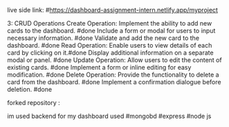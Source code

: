 live side link: #https://dashboard-assignment-intern.netlify.app/myproject

3: CRUD Operations
Create Operation:
Implement the ability to add new cards to the dashboard. #done
Include a form or modal for users to input necessary information. #done
Validate and add the new card to the dashboard. #done
Read Operation:
Enable users to view details of each card by clicking on it.#done
Display additional information on a separate modal or panel. #done
Update Operation:
Allow users to edit the content of existing cards. #done
Implement a form or inline editing for easy modification. #done
Delete Operation:
Provide the functionality to delete a card from the dashboard. #done
Implement a confirmation dialogue before deletion. #done

forked repository :

im used backend for my dashboard used #mongobd #express #node js
